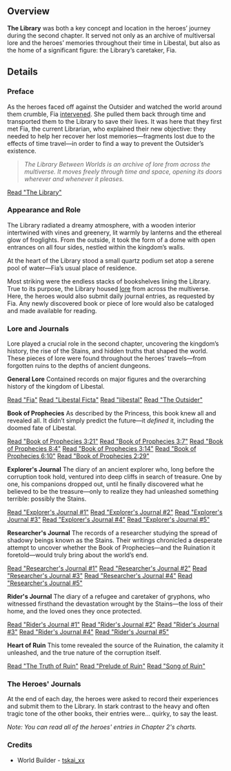 <!-- title: The Library -->
<!-- quote: An archive of lore from across the multiverse -->
<!-- chapter: 1 -->
<!-- images: (The Library Overview #1), (The Library Overview #2), (The Library Overview #3), (View of the Lore Archive)
<!-- model: false -->

## Overview

**The Library** was both a key concept and location in the heroes’ journey during the second chapter. It served not only as an archive of multiversal lore and the heroes’ memories throughout their time in Libestal, but also as the home of a significant figure: the Library’s caretaker, Fia.

## Details

### Preface

As the heroes faced off against the Outsider and watched the world around them crumble, Fia [intervened](https://www.youtube.com/live/zCWoxMbOZPk?si=19OQf5NWGUyY74j9&t=548). She pulled them back through time and transported them to the Library to save their lives. It was here that they first met Fia, the current Librarian, who explained their new objective: they needed to help her recover her lost memories—fragments lost due to the effects of time travel—in order to find a way to prevent the Outsider’s existence.

> _The Library Between Worlds is an archive of lore from across the multiverse. It moves freely through time and space, opening its doors wherever and whenever it pleases._

[Read "The Library"](#text:the-library)

### Appearance and Role

The Library radiated a dreamy atmosphere, with a wooden interior intertwined with vines and greenery, lit warmly by lanterns and the ethereal glow of froglights. From the outside, it took the form of a dome with open entrances on all four sides, nestled within the kingdom’s walls.

At the heart of the Library stood a small quartz podium set atop a serene pool of water—Fia’s usual place of residence.

Most striking were the endless stacks of bookshelves lining the Library. True to its purpose, the Library housed [lore](https://www.youtube.com/live/5pgqtkxazUo?si=Avq9ghV6qktpwDi8&t=1123) from across the multiverse. Here, the heroes would also submit daily journal entries, as requested by Fia. Any newly discovered book or piece of lore would also be cataloged and made available for reading.

### Lore and Journals

Lore played a crucial role in the second chapter, uncovering the kingdom’s history, the rise of the Stains, and hidden truths that shaped the world. These pieces of lore were found throughout the heroes’ travels—from forgotten ruins to the depths of ancient dungeons.

**General Lore**
Contained records on major figures and the overarching history of the kingdom of Libestal.

[Read "Fia"](#text:fia)
[Read "Libestal Ficta"](#text:libestal-ficta)
[Read "libestal"](#text:libestal)
[Read "The Outsider"](#text:the-outsider)

**Book of Prophecies**
As described by the Princess, this book knew all and revealed all. It didn’t simply predict the future—it _defined_ it, including the doomed fate of Libestal.

[Read "Book of Prophecies 3:21"](#text:book-of-prophecies-3-21)
[Read "Book of Prophecies 3:7"](#text:book-of-prophecies-3-7)
[Read "Book of Prophecies 8:4"](#text:book-of-prophecies-8-4)
[Read "Book of Prophecies 3:14"](#text:book-of-prophecies-3-14)
[Read "Book of Prophecies 6:10"](#text:book-of-prophecies-6-10)
[Read "Book of Prophecies 2:29"](#text:book-of-prophecies-2-29)

**Explorer's Journal**
The diary of an ancient explorer who, long before the corruption took hold, ventured into deep cliffs in search of treasure. One by one, his companions dropped out, until he finally discovered what he believed to be the treasure—only to realize they had unleashed something terrible: possibly the Stains.

[Read "Explorer's Journal #1"](#text:explorers-journal-1)
[Read "Explorer's Journal #2"](#text:explorers-journal-2)
[Read "Explorer's Journal #3"](#text:explorers-journal-3)
[Read "Explorer's Journal #4"](#text:explorers-journal-4)
[Read "Explorer's Journal #5"](#text:explorers-journal-5)

**Researcher's Journal**
The records of a researcher studying the spread of shadowy beings known as the Stains. Their writings chronicled a desperate attempt to uncover whether the Book of Prophecies—and the Ruination it foretold—would truly bring about the world’s end.

[Read "Researcher's Journal #1"](#text:researchers-journal-1)
[Read "Researcher's Journal #2"](#text:researchers-journal-2)
[Read "Researcher's Journal #3"](#text:researchers-journal-3)
[Read "Researcher's Journal #4"](#text:researchers-journal-4)
[Read "Researcher's Journal #5"](#text:researchers-journal-5)

**Rider's Journal**
The diary of a refugee and caretaker of gryphons, who witnessed firsthand the devastation wrought by the Stains—the loss of their home, and the loved ones they once protected.

[Read "Rider's Journal #1"](#text:riders-journal-1)
[Read "Rider's Journal #2"](#text:riders-journal-2)
[Read "Rider's Journal #3"](#text:riders-journal-3)
[Read "Rider's Journal #4"](#text:riders-journal-4)
[Read "Rider's Journal #5"](#text:riders-journal-5)

**Heart of Ruin**
This tome revealed the source of the Ruination, the calamity it unleashed, and the true nature of the corruption itself.

[Read "The Truth of Ruin"](#text:the-truth-of-ruin)
[Read "Prelude of Ruin"](#text:prelude-of-ruin)
[Read "Song of Ruin"](#text:song-of-ruin)

### The Heroes' Journals

At the end of each day, the heroes were asked to record their experiences and submit them to the Library. In stark contrast to the heavy and often tragic tone of the other books, their entries were… quirky, to say the least.

_Note: You can read all of the heroes' entries in Chapter 2's charts._

### Credits

- World Builder - [tskai_xx](https://x.com/tskai_xx/status/1919396839205593174/photo/1)

